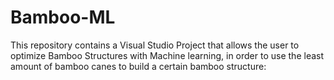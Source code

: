 # Bamboo-ML
 
This repository contains a Visual Studio Project that allows the user to optimize Bamboo Structures with Machine learning, in order to use the least amount of bamboo canes to build a certain bamboo structure:


